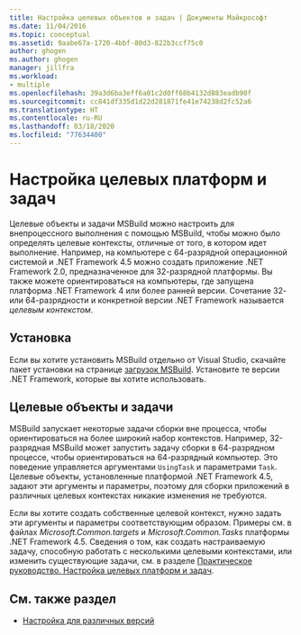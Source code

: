 ```yaml
---
title: Настройка целевых объектов и задач | Документы Майкрософт
ms.date: 11/04/2016
ms.topic: conceptual
ms.assetid: 9aabe67a-1720-4bbf-80d3-822b3ccf75c0
author: ghogen
ms.author: ghogen
manager: jillfra
ms.workload:
- multiple
ms.openlocfilehash: 39a3d6ba3eff6a01c2d0ff68b4132d883eadb90f
ms.sourcegitcommit: cc841df335d1d22d281871fe41e74238d2fc52a6
ms.translationtype: HT
ms.contentlocale: ru-RU
ms.lasthandoff: 03/18/2020
ms.locfileid: "77634400"
---
```

# <a name="configure-targets-and-tasks"></a>Настройка целевых платформ и задач

Целевые объекты и задачи MSBuild можно настроить для внепроцессного выполнения с помощью MSBuild, чтобы можно было определять целевые контексты, отличные от того, в котором идет выполнение. Например, на компьютере с 64-разрядной операционной системой и .NET Framework 4.5 можно создать приложение .NET Framework 2.0, предназначенное для 32-разрядной платформы. Вы также можете ориентироваться на компьютеры, где запущена платформа .NET Framework 4 или более ранней версии. Сочетание 32- или 64-разрядности и конкретной версии .NET Framework называется *целевым контекстом*.

## <a name="installation"></a>Установка

  Если вы хотите установить MSBuild отдельно от Visual Studio, скачайте пакет установки на странице [загрузок MSBuild](https://www.microsoft.com/download/details.aspx?id=40760). Установите те версии .NET Framework, которые вы хотите использовать.

## <a name="targets-and-tasks"></a>Целевые объекты и задачи

 MSBuild запускает некоторые задачи сборки вне процесса, чтобы ориентироваться на более широкий набор контекстов.  Например, 32-разрядная MSBuild может запустить задачу сборки в 64-разрядном процессе, чтобы ориентироваться на 64-разрядный компьютер. Это поведение управляется аргументами `UsingTask` и параметрами `Task`. Целевые объекты, установленные платформой .NET Framework 4.5, задают эти аргументы и параметры, поэтому для сборки приложений в различных целевых контекстах никакие изменения не требуются.

 Если вы хотите создать собственные целевой контекст, нужно задать эти аргументы и параметры соответствующим образом. Примеры см. в файлах *Microsoft.Common.targets* и *Microsoft.Common.Tasks* платформы .NET Framework 4.5.  Сведения о том, как создать настраиваемую задачу, способную работать с несколькими целевыми контекстами, или изменить существующие задачи, см. в разделе [Практическое руководство. Настройка целевых платформ и задач](../msbuild/how-to-configure-targets-and-tasks.md).

## <a name="see-also"></a>См. также раздел

- [Настройка для различных версий](../msbuild/msbuild-multitargeting-overview.md)
